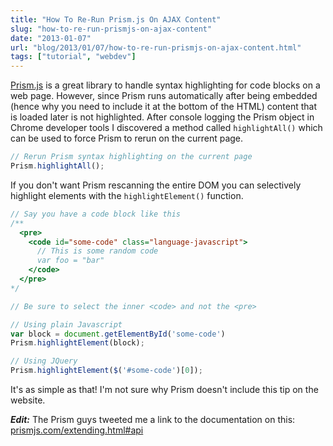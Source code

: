 ```yaml
---
title: "How To Re-Run Prism.js On AJAX Content"
slug: "how-to-re-run-prismjs-on-ajax-content"
date: "2013-01-07"
url: "blog/2013/01/07/how-to-re-run-prismjs-on-ajax-content.html"
tags: ["tutorial", "webdev"]
---
```


[Prism.js](https://prismjs.com/) is a great library to handle syntax highlighting for code blocks on a web page. However, since Prism runs automatically after being embedded (hence why you need to include it at the bottom of the HTML) content that is loaded later is not highlighted. After console logging the Prism object in Chrome developer tools I discovered a method called `highlightAll()` which can be used to force Prism to rerun on the current page.

```javascript
// Rerun Prism syntax highlighting on the current page
Prism.highlightAll();
```

If you don't want Prism rescanning the entire DOM you can selectively highlight elements with the `highlightElement()` function.

```javascript
// Say you have a code block like this
/**
  <pre>
    <code id="some-code" class="language-javascript">
      // This is some random code
      var foo = "bar"
    </code>
  </pre>
*/

// Be sure to select the inner <code> and not the <pre>

// Using plain Javascript
var block = document.getElementById('some-code')
Prism.highlightElement(block);

// Using JQuery
Prism.highlightElement($('#some-code')[0]);

```

It's as simple as that! I'm not sure why Prism doesn't include this tip on the website.

**_Edit:_** The Prism guys tweeted me a link to the documentation on this: [prismjs.com/extending.html#api](https://prismjs.com/extending.html#api)


